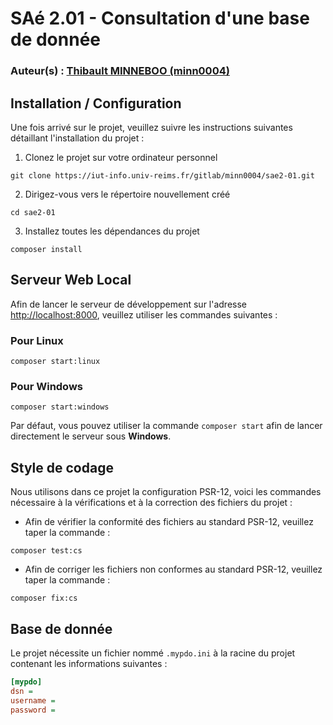 # SAé 2.01 - Consultation d'une base de donnée

### Auteur(s) : [Thibault MINNEBOO (minn0004)](mailto://thibault.minneboo@etudiant.univ-reims.fr)

## Installation / Configuration

Une fois arrivé sur le projet, veuillez suivre les instructions suivantes détaillant l'installation du projet :

1. Clonez le projet sur votre ordinateur personnel

```shell
git clone https://iut-info.univ-reims.fr/gitlab/minn0004/sae2-01.git
```

2. Dirigez-vous vers le répertoire nouvellement créé

```shell
cd sae2-01
```

3. Installez toutes les dépendances du projet

```shell
composer install
```

## Serveur Web Local

Afin de lancer le serveur de développement sur l'adresse [http://localhost:8000](http://localhost:8000/), veuillez utiliser les commandes suivantes : 

### Pour Linux

```shell
composer start:linux
```

### Pour Windows

```shell
composer start:windows
```

Par défaut, vous pouvez utiliser la commande `composer start` afin de lancer directement le serveur sous **Windows**.

## Style de codage

Nous utilisons dans ce projet la configuration PSR-12, voici les commandes nécessaire à la vérifications et à la correction des fichiers du projet : 

* Afin de vérifier la conformité des fichiers au standard PSR-12, veuillez taper la commande : 

```shell
composer test:cs
```

* Afin de corriger les fichiers non conformes au standard PSR-12, veuillez taper la commande : 

```shell
composer fix:cs
```

## Base de donnée

Le projet nécessite un fichier nommé `.mypdo.ini` à la racine du projet contenant les informations suivantes : 

```ini
[mypdo]
dsn = 
username = 
password = 
```
